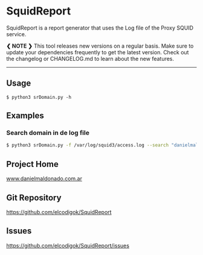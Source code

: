 SquidReport
==========

SquidReport is a report generator that uses the Log file of the Proxy SQUID service.

**❮ NOTE ❯** This tool releases new versions on a regular basis. Make sure to update your dependencies frequently to get the latest version. Check out the changelog or CHANGELOG.md to learn about the new features.

-----


Usage
-----

    $ python3 srDomain.py -h 


Examples
--------

### Search domain in de log file

```bash
$ python3 srDomain.py -f /var/log/squid3/access.log --search "danielmaldonado.com.ar"
```

Project Home
------------

www.danielmaldonado.com.ar


Git Repository
--------------

https://github.com/elcodigok/SquidReport


Issues
------

https://github.com/elcodigok/SquidReport/issues
